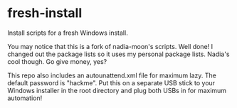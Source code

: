 # fresh-install
Install scripts for a fresh Windows install.

You may notice that this is a fork of nadia-moon's scripts. Well done! I changed out the package lists so it uses my personal package lists. Nadia's cool though. Go give money, yes?

This repo also includes an autounattend.xml file for maximum lazy. The default password is "hackme". Put this on a separate USB stick to your Windows installer in the root directory and plug both USBs in for maximum automation!
